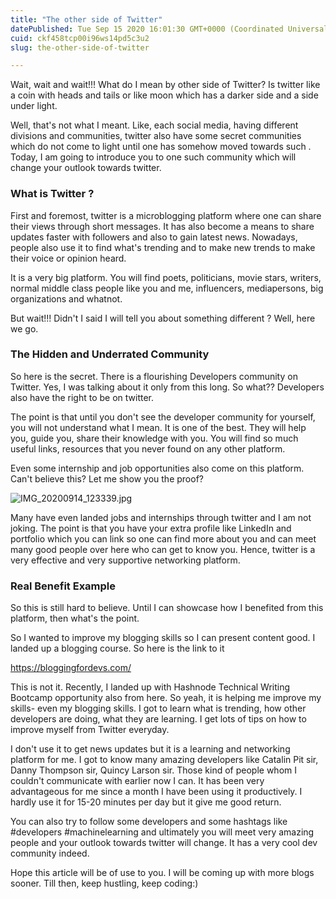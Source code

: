 ```yaml
---
title: "The other side of Twitter"
datePublished: Tue Sep 15 2020 16:01:30 GMT+0000 (Coordinated Universal Time)
cuid: ckf458tcp00i96ws14pd5c3u2
slug: the-other-side-of-twitter

---
```


Wait, wait and wait!!!
What do I mean by other side of Twitter? Is twitter like a coin with heads and tails or like moon which has a darker side and a side under light.

Well, that's not what I meant. Like, each social media, having different divisions and communities, twitter also have some secret communities which do not come to light until one has somehow moved towards such . Today, I am going to introduce you to one such community which will change your outlook towards twitter.

### What is Twitter ?

First and foremost, twitter is a microblogging platform where one can share their views through short messages. It has also become a means to share updates faster with followers and also to gain latest news. Nowadays, people also use it to find what's trending and to make new trends to make their voice or opinion heard.

It is a very big platform. You will find poets, politicians, movie stars, writers, normal middle class people like you and me, influencers, mediapersons, big organizations and whatnot.

But wait!!! Didn't I said I will tell you about something different ? Well, here we go.

### The Hidden and Underrated Community

So here is the secret. There is a flourishing Developers community on Twitter. Yes, I was talking about it only from this long. So what?? Developers also have the right to be on twitter.

The point is that until you don't see the developer community for yourself, you will not understand what I mean. It is one of the best. They will help you, guide you, share their knowledge with you. You will find so much useful links, resources that you never found on any other platform.

Even some internship and job opportunities also come on this platform. Can't believe this? Let me show you the proof?

![IMG_20200914_123339.jpg](https://cdn.hashnode.com/res/hashnode/image/upload/v1600067122689/7ZseBYZ5o.jpeg)

Many have even landed jobs and internships through twitter and I am not joking. The point is that you have your extra profile like LinkedIn and portfolio which you can link so one can find more about you and can meet many good people over here who can get to know you. Hence, twitter is a very effective and very supportive networking platform.

### Real Benefit Example

So this is still hard to believe. Until I can showcase how I benefited from this platform, then what's the point.

So I wanted to improve my blogging skills so I can present content good. I landed up a blogging course. So here is the link to it

https://bloggingfordevs.com/

This is not it. Recently, I landed up with Hashnode Technical Writing Bootcamp opportunity also from here. So yeah, it is helping me improve my skills- even my blogging skills. I got to learn what is trending, how other developers are doing, what they are learning. I get lots of tips on how to improve myself from Twitter everyday. 

I don't use it to get news updates but it is a learning and networking platform for me. I got to know many amazing developers like Catalin Pit sir, Danny Thompson sir, Quincy Larson sir. Those kind of people whom I couldn't communicate with earlier now I can. It has been very advantageous for me since a month I have been using it productively. I hardly use it for 15-20 minutes per day but it give me good return. 

You can also try to follow some developers and some hashtags like #developers #machinelearning and ultimately you will meet very amazing people and your outlook towards twitter will change. It has a very cool dev community indeed.

Hope this article will be of use to you. I will be coming up with more blogs sooner. Till then, keep hustling, keep coding:)